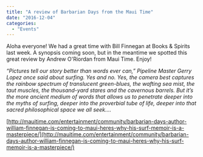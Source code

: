 ```yaml
---
title: "A review of Barbarian Days from the Maui Time"
date: "2016-12-04"
categories: 
  - "Events"
---
```


Aloha everyone! We had a great time with Bill Finnegan at Books & Spirits last week. A synopsis coming soon, but in the meantime we spotted this great review by Andrew O'Riordan from Maui Time. Enjoy!

_“Pictures tell our story better than words ever can,” Pipeline Master Gerry Lopez once said about surfing. Yes and no. Yes, the camera best captures the rainbow spectrum of translucent green-blues, the wafting sea mist, the taut muscles, the thousand-yard stares and the cavernous barrels. But it’s the more ancient medium of words that allows us to penetrate deeper into the myths of surfing, deeper into the proverbial tube of life, deeper into that sacred philosophical space we all seek...._

[http://mauitime.com/entertainment/community/barbarian-days-author-william-finnegan-is-coming-to-maui-heres-why-his-surf-memoir-is-a-masterpiece/](http://mauitime.com/entertainment/community/barbarian-days-author-william-finnegan-is-coming-to-maui-heres-why-his-surf-memoir-is-a-masterpiece/)
